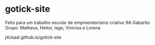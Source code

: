 # gotick-site

Feito para um trabalho escolar de empreendorismo criativo
9A Gabarito
Grupo:
Matheus, Heitor, Iago, Vinicius e Lorena

j4ckaal.github.io/gotick-site
